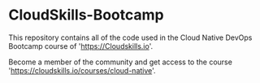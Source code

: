 # CloudSkills-Bootcamp

This repository contains all of the code used in the Cloud Native DevOps Bootcamp course of 'https://Cloudskills.io'. 

Become a member of the community and get access to the course 'https://cloudskills.io/courses/cloud-native'.
